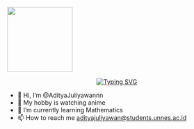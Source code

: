 <p align="cemter">
  <a href="https://github.com/adityajuliyawan".\>
    <img width="150px" src=
  alt="Aditya Juliyawan"/></a>
</p>

<p align="center">
<a href="https://git.io/typing-svg"><img src="https://readme-typing-svg.demolab.com?font=Fira+Code&pause=200&width=435&center=true&vcenter=true&lines=Professional+Data+Scientist;Mathematics;Always+Learning+and+Sharing" alt="Typing SVG" /></a>
</p>
  

- 👋 Hi, I’m @AdityaJuliyawannn
- 🎏 My hobby is watching anime
- 🌱 I’m currently learning Mathematics
- 📫 How to reach me adityajuliyawan@students.unnes.ac.id

<!---
AdityaJuliyawannn/AdityaJuliyawannn is a ✨ special ✨ repository because its `README.md` (this file) appears on your GitHub profile.
You can click the Preview link to take a look at your changes.
--->
